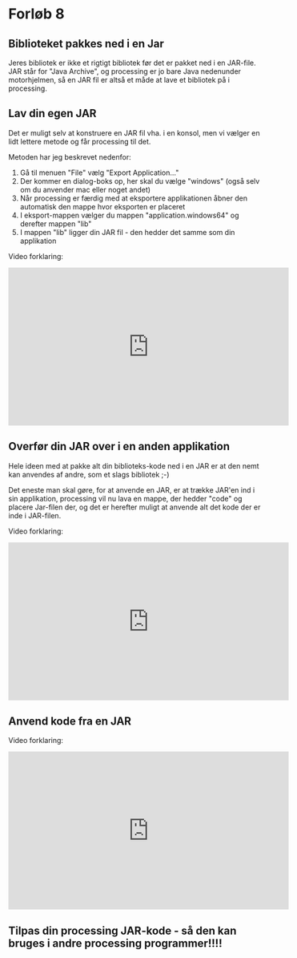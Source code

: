 # Forløb 8
## Biblioteket pakkes ned i en Jar

Jeres bibliotek er ikke et rigtigt bibliotek før det er pakket ned i en JAR-file.
JAR står for "Java Archive", og processing er jo bare Java nedenunder motorhjelmen, så en JAR fil er altså et måde at lave et bibliotek på i processing.

## Lav din egen JAR
Det er muligt selv at konstruere en JAR fil vha. i en konsol, men vi vælger en lidt lettere metode og får processing til det.    

Metoden har jeg beskrevet nedenfor:   
1. Gå til menuen "File" vælg "Export Application..."
2. Der kommer en dialog-boks op, her skal du vælge "windows" (også selv om du anvender mac eller noget andet)
3. Når processing er færdig med at eksportere applikationen åbner den automatisk den mappe hvor eksporten er placeret
4. I eksport-mappen vælger du mappen "application.windows64" og derefter mappen "lib"
5. I mappen "lib" ligger din JAR fil - den hedder det samme som din applikation

Video forklaring:    
<iframe width="560" height="315" src="https://www.youtube.com/embed/iScvXVpLOAI" title="FiltrerOgSelectData" frameborder="0" allow="accelerometer; autoplay; clipboard-write; encrypted-media; gyroscope; picture-in-picture" allowfullscreen></iframe>

## Overfør din JAR over i en anden applikation
Hele ideen med at pakke alt din biblioteks-kode ned i en JAR er at den nemt kan anvendes af andre, som et slags bibliotek ;-)   

Det eneste man skal gøre, for at anvende en JAR, er at trække JAR'en ind i sin applikation, processing vil nu lava en mappe, der hedder "code" og placere
Jar-filen der, og det er herefter muligt at anvende alt det kode der er inde i JAR-filen.

Video forklaring:   
<iframe width="560" height="315" src="https://www.youtube.com/embed/oxlU4Ghkc08" title="FiltrerOgSelectData" frameborder="0" allow="accelerometer; autoplay; clipboard-write; encrypted-media; gyroscope; picture-in-picture" allowfullscreen></iframe>

## Anvend kode fra en JAR

Video forklaring:    
<iframe width="560" height="315" src="https://www.youtube.com/gYuJdr9r1k0" title="FiltrerOgSelectData" frameborder="0" allow="accelerometer; autoplay; clipboard-write; encrypted-media; gyroscope; picture-in-picture" allowfullscreen></iframe>

## Tilpas din processing JAR-kode - så den kan bruges i andre processing programmer!!!!
